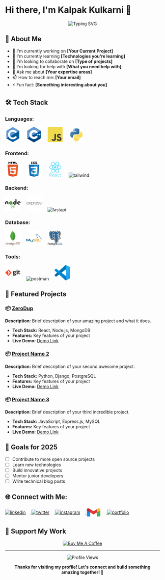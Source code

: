 # Hi there, I'm Kalpak Kulkarni 👋

<div align="center">
  <img src="https://readme-typing-svg.herokuapp.com?font=Fira+Code&pause=1000&color=2196F3&center=true&vCenter=true&width=435&lines=Welcome+to+my+GitHub+Profile!;Full+Stack+Developer;Always+learning+new+things;Let's+build+something+amazing!" alt="Typing SVG" />
</div>

## 🚀 About Me

- 🔭 I'm currently working on **[Your Current Project]**
- 🌱 I'm currently learning **[Technologies you're learning]**
- 👯 I'm looking to collaborate on **[Type of projects]**
- 🤔 I'm looking for help with **[What you need help with]**
- 💬 Ask me about **[Your expertise areas]**
- 📫 How to reach me: **[Your email]**
- ⚡ Fun fact: **[Something interesting about you]**

## 🛠️ Tech Stack

### Languages:
<p align="left">
<img src="https://raw.githubusercontent.com/devicons/devicon/master/icons/c/c-original.svg" alt="c" width="50" height="50" style="margin-right: 15px;"/>
<img src="https://raw.githubusercontent.com/devicons/devicon/master/icons/cplusplus/cplusplus-original.svg" alt="cplusplus" width="50" height="50" style="margin-right: 15px;"/>
<img src="https://raw.githubusercontent.com/devicons/devicon/master/icons/javascript/javascript-original.svg" alt="javascript" width="50" height="50" style="margin-right: 15px;"/>
<img src="https://raw.githubusercontent.com/devicons/devicon/master/icons/python/python-original.svg" alt="python" width="50" height="50" style="margin-right: 15px;"/>
</p>

### Frontend:
<p align="left">
<img src="https://raw.githubusercontent.com/devicons/devicon/master/icons/html5/html5-original-wordmark.svg" alt="html5" width="50" height="50" style="margin-right: 15px;"/>
<img src="https://raw.githubusercontent.com/devicons/devicon/master/icons/css3/css3-original-wordmark.svg" alt="css3" width="50" height="50" style="margin-right: 15px;"/>
<img src="https://raw.githubusercontent.com/devicons/devicon/master/icons/react/react-original-wordmark.svg" alt="react" width="50" height="50" style="margin-right: 15px;"/>
<img src="https://www.vectorlogo.zone/logos/tailwindcss/tailwindcss-icon.svg" alt="tailwind" width="50" height="50" style="margin-right: 15px;"/>
</p>

### Backend:
<p align="left">
<img src="https://raw.githubusercontent.com/devicons/devicon/master/icons/nodejs/nodejs-original-wordmark.svg" alt="nodejs" width="50" height="50" style="margin-right: 15px;"/>
<img src="https://raw.githubusercontent.com/devicons/devicon/master/icons/express/express-original-wordmark.svg" alt="express" width="50" height="50" style="margin-right: 15px;"/>
<img src="https://cdn.worldvectorlogo.com/logos/fastapi.svg" alt="fastapi" width="50" height="50" style="margin-right: 15px;"/>
</p>

### Database:
<p align="left">
<img src="https://raw.githubusercontent.com/devicons/devicon/master/icons/mongodb/mongodb-original-wordmark.svg" alt="mongodb" width="50" height="50" style="margin-right: 15px;"/>
<img src="https://raw.githubusercontent.com/devicons/devicon/master/icons/mysql/mysql-original-wordmark.svg" alt="mysql" width="50" height="50" style="margin-right: 15px;"/>
<img src="https://raw.githubusercontent.com/devicons/devicon/master/icons/postgresql/postgresql-original-wordmark.svg" alt="postgresql" width="50" height="50" style="margin-right: 15px;"/>
</p>


### Tools:
<p align="left">
<img src="https://raw.githubusercontent.com/devicons/devicon/master/icons/git/git-original-wordmark.svg" alt="git" width="50" height="50" style="margin-right: 15px;"/>
<img src="https://www.vectorlogo.zone/logos/getpostman/getpostman-icon.svg" alt="postman" width="50" height="50" style="margin-right: 15px;"/>
<img src="https://raw.githubusercontent.com/devicons/devicon/master/icons/vscode/vscode-original.svg" alt="vscode" width="50" height="50" style="margin-right: 15px;"/>
</p>



## 🌟 Featured Projects

### 📦 [ZeroDup](https://github.com/[YOUR_USERNAME]/[PROJECT_1])
**Description:** Brief description of your amazing project and what it does.
- **Tech Stack:** React, Node.js, MongoDB
- **Features:** Key features of your project
- **Live Demo:** [Demo Link](https://your-demo-link.com)

### 📦 [Project Name 2](https://github.com/[YOUR_USERNAME]/[PROJECT_2])
**Description:** Brief description of your second awesome project.
- **Tech Stack:** Python, Django, PostgreSQL
- **Features:** Key features of your project
- **Live Demo:** [Demo Link](https://your-demo-link.com)

### 📦 [Project Name 3](https://github.com/[YOUR_USERNAME]/[PROJECT_3])
**Description:** Brief description of your third incredible project.
- **Tech Stack:** JavaScript, Express.js, MySQL
- **Features:** Key features of your project
- **Live Demo:** [Demo Link](https://your-demo-link.com)



## 🎯 Goals for 2025
- [ ] Contribute to more open source projects
- [ ] Learn new technologies
- [ ] Build innovative projects
- [ ] Mentor junior developers
- [ ] Write technical blog posts

## 🌐 Connect with Me:

<p align="left">
<a href="https://linkedin.com/in/[YOUR_LINKEDIN]" target="blank">
<img align="center" src="https://raw.githubusercontent.com/rahuldkjain/github-profile-readme-generator/master/src/images/icons/Social/linked-in-alt.svg" alt="linkedin" height="40" width="50" style="margin-right: 15px;" />
</a>
<a href="https://twitter.com/[YOUR_TWITTER]" target="blank">
<img align="center" src="https://raw.githubusercontent.com/rahuldkjain/github-profile-readme-generator/master/src/images/icons/Social/twitter.svg" alt="twitter" height="40" width="50" style="margin-right: 15px;" />
</a>
<a href="https://instagram.com/[YOUR_INSTAGRAM]" target="blank">
<img align="center" src="https://raw.githubusercontent.com/rahuldkjain/github-profile-readme-generator/master/src/images/icons/Social/instagram.svg" alt="instagram" height="40" width="50" style="margin-right: 15px;" />
</a>
<a href="mailto:[YOUR_EMAIL]" target="blank">
<img align="center" src="https://raw.githubusercontent.com/rahuldkjain/github-profile-readme-generator/master/src/images/icons/Social/gmail.svg" alt="gmail" height="40" width="50" style="margin-right: 15px;" />
</a>
<a href="https://[YOUR_PORTFOLIO]" target="blank">
<img align="center" src="https://raw.githubusercontent.com/rahuldkjain/github-profile-readme-generator/master/src/images/icons/Social/rss.svg" alt="portfolio" height="40" width="50" style="margin-right: 15px;" />
</a>
</p>

## 💝 Support My Work

<div align="center">
  <a href="https://www.buymeacoffee.com/[YOUR_USERNAME]" target="_blank">
    <img src="https://cdn.buymeacoffee.com/buttons/v2/default-yellow.png" height="50" width="210" alt="Buy Me A Coffee" />
  </a>
</div>

---

<div align="center">
  <img src="https://komarev.com/ghpvc/?username=[YOUR_USERNAME]&label=Profile%20views&color=0e75b6&style=flat" alt="Profile Views" />
  
  **Thanks for visiting my profile! Let's connect and build something amazing together! 🚀**
</div>
